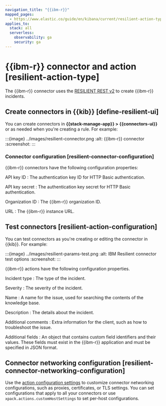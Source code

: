```yaml
---
navigation_title: "{{ibm-r}}"
mapped_pages:
  - https://www.elastic.co/guide/en/kibana/current/resilient-action-type.html
applies_to:
  stack: all
  serverless:
    observability: ga
    security: ga
---
```


# {{ibm-r}} connector and action [resilient-action-type]

The {{ibm-r}} connector uses the [RESILIENT REST v2](https://developer.ibm.com/security/resilient/rest/) to create {{ibm-r}} incidents.

## Create connectors in {{kib}} [define-resilient-ui]

You can create connectors in **{{stack-manage-app}} > {{connectors-ui}}** or as needed when you're creating a rule. For example:

:::{image} ../images/resilient-connector.png
:alt: {{ibm-r}} connector
:screenshot:
:::

### Connector configuration [resilient-connector-configuration]

{{ibm-r}} connectors have the following configuration properties:

API key ID
:   The authentication key ID for HTTP Basic authentication.

API key secret
:   The authentication key secret for HTTP Basic authentication.

Organization ID
:   The {{ibm-r}} organization ID.

URL
:   The {{ibm-r}} instance URL.

## Test connectors [resilient-action-configuration]

You can test connectors as you're creating or editing the connector in {{kib}}. For example:

:::{image} ../images/resilient-params-test.png
:alt: IBM Resilient connector test options
:screenshot:
:::

{{ibm-r}} actions have the following configuration properties.

Incident type
:   The type of the incident.

Severity
:   The severity of the incident.

Name
:   A name for the issue, used for searching the contents of the knowledge base.

Description
:   The details about the incident.

Additional comments
:   Extra information for the client, such as how to troubleshoot the issue.

Additional fields
:   An object that contains custom field identifiers and their values. These fields must exist in the {{ibm-r}} application and must be specified in JSON format.


## Connector networking configuration [resilient-connector-networking-configuration]

Use the [action configuration settings](/reference/configuration-reference/alerting-settings.md#action-settings) to customize connector networking configurations, such as proxies, certificates, or TLS settings. You can set configurations that apply to all your connectors or use `xpack.actions.customHostSettings` to set per-host configurations.
